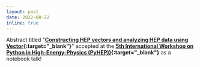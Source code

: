 ```yaml
---
layout: post
date: 2022-08-22
inline: true
---
```


Abstract titled "**[Constructing HEP vectors and analyzing HEP data using Vector](https://indico.cern.ch/event/1150631/contributions/5014393/){:target="_blank"}**" accepted at the **[5th International Workshop on Python in High-Energy-Physics (PyHEP))](https://indico.cern.ch/event/1150631/){:target="_blank"}** as a notebook talk!
